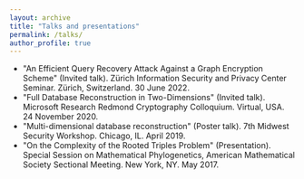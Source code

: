 ```yaml
---
layout: archive
title: "Talks and presentations"
permalink: /talks/
author_profile: true
---
```


* "An Efficient Query Recovery Attack Against a Graph Encryption Scheme" (Invited talk). Zürich Information Security and Privacy Center Seminar. Zürich, Switzerland. 30 June 2022.
* "Full Database Reconstruction in Two-Dimensions" (Invited talk). Microsoft Research Redmond Cryptography Colloquium. Virtual, USA. 24 November 2020.
* "Multi-dimensional database reconstruction" (Poster talk). 7th Midwest Security Workshop. Chicago, IL. April 2019.
* "On the Complexity of the Rooted Triples Problem" (Presentation). Special Session on Mathematical Phylogenetics, American Mathematical Society Sectional Meeting. New York, NY. May 2017.
